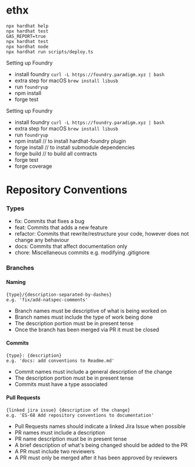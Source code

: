 # ethx

```shell
npx hardhat help
npx hardhat test
GAS_REPORT=true
npx hardhat test
npx hardhat node
npx hardhat run scripts/deploy.ts
```

Setting up Foundry

- install foundry `curl -L https://foundry.paradigm.xyz | bash `
- extra step for macOS `brew install libusb`
- run `foundryup`
- npm install
- forge test

Setting up Foundry

- install foundry `curl -L https://foundry.paradigm.xyz | bash `
- extra step for macOS `brew install libusb`
- run `foundryup`
- npm install // to install hardhat-foundry plugin
- forge install // to install submodule dependencies
- forge build // to build all contracts
- forge test
- forge coverage

# Repository Conventions

### Types

- fix: Commits that fixes a bug
- feat: Commits that adds a new feature
- refactor: Commits that rewrite/restructure your code, however does not change any behaviour
- docs: Commits that affect documentation only
- chore: Miscellaneous commits e.g. modifying .gitignore

### Branches

#### Naming

```
{type}/{description-separated-by-dashes}
e.g. 'fix/add-natspec-comments'
```

- Branch names must be descriptive of what is being worked on
- Branch names must include the type of work being done
- The description portion must be in present tense
- Once the branch has been merged via PR it must be closed

#### Commits

```
{type}: {description}
e.g. 'docs: add conventions to Readme.md'
```

- Commit names must include a general description of the change
- The description portion must be in present tense
- Commits must have a type associated

#### Pull Requests

```
{linked jira issue} {description of the change}
e.g. 'ES-68 Add repository conventions to documentation'
```

- Pull Requests names should indicate a linked Jira Issue when possible
- PR names must include a description
- PR name description must be in present tense
- A brief description of what's being changed should be added to the PR
- A PR must include two reviewers
- A PR must only be merged after it has been approved by reviewers
